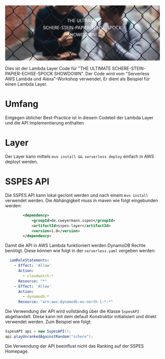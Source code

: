 ![Banner](banner.PNG)

Dies ist der Lambda Layer Code für "THE ULTIMATE SCHERE-STEIN-PAPIER-ECHSE-SPOCK SHOWDOWN". Der Code wird vom "Serverless AWS Lambda und Alexa"-Workshop verwendet. 
Er dient als Beispiel für einen Lambda Layer.

# Umfang

Entgegen üblicher Best-Practice ist in diesem Codeteil der Lambda Layer und die API Implementierung enthalten

# Layer

Der Layer kann mittels `mvn install && serverless deploy` einfach in AWS deployt werden. 

# SSPES API

Die SSPES API kann lokal geclont werden und nach einem `mvn install` verwendet werden. Die Abhängigkeit muss in maven wie folgt
eingebunden werden:

```xml
        <dependency>
            <groupId>de.cweyermann.sspes</groupId>
            <artifactId>sspes-layer</artifactId>
            <version>1.0</version>
        </dependency>
```


Damit die API in AWS Lambda funktioniert werden DynamoDB Rechte benötigt. Diese können wie folgt in der `serverless.yaml`
vergeben werden:

```yaml
  iamRoleStatements:
    - Effect: 'Allow'
      Action:
        - cloudwatch:*
      Resource: "*"
    - Effect: 'Allow'
      Action:
        - dynamodb:*
      Resource: "arn:aws:dynamodb:eu-north-1:*:*"
```


Die Verwendung der API wird vollständig über die Klasse `SspesAPI` abgehandelt. Diese kann mit dem default 
Konstruktor initialisiert und direkt verwendet werden. Zum Beispiel wie folgt:

```java
SspesAPI api = new SspesAPI();
api.playUnrankedAgainstRandom("schere");
```

Die Verwendung der API beeinflust nicht das Ranking auf der SSPES Homepage.


